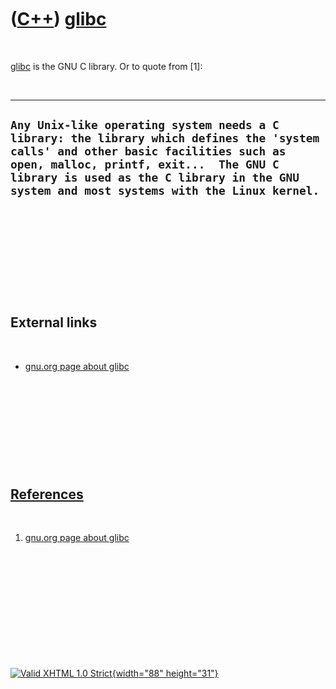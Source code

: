 



 

 

 

 

 

([C++](Cpp.htm)) [glibc](CppGlibc.htm)
======================================

 

[glibc](CppGlibc.htm) is the GNU C library. Or to quote from \[1\]:

 

  ---------------------------------------------------------------------------------------------------------------------------------------------------------------------------------------------------------------------------------------------------------------------------
  ` Any Unix-like operating system needs a C library: the library which defines the 'system calls' and other basic facilities such as open, malloc, printf, exit...  The GNU C library is used as the C library in the GNU system and most systems with the Linux kernel. `
  ---------------------------------------------------------------------------------------------------------------------------------------------------------------------------------------------------------------------------------------------------------------------------

 

 

 

 

 

External links
--------------

 

-   [gnu.org page about glibc](http://www.gnu.org/software/libc/)

 

 

 

 

 

[References](CppReferences.htm)
-------------------------------

 

1.  [gnu.org page about glibc](http://www.gnu.org/software/libc/)

 

 

 

 

 





 

[![Valid XHTML 1.0 Strict](valid-xhtml10.png){width="88"
height="31"}](http://validator.w3.org/check?uri=referer)
